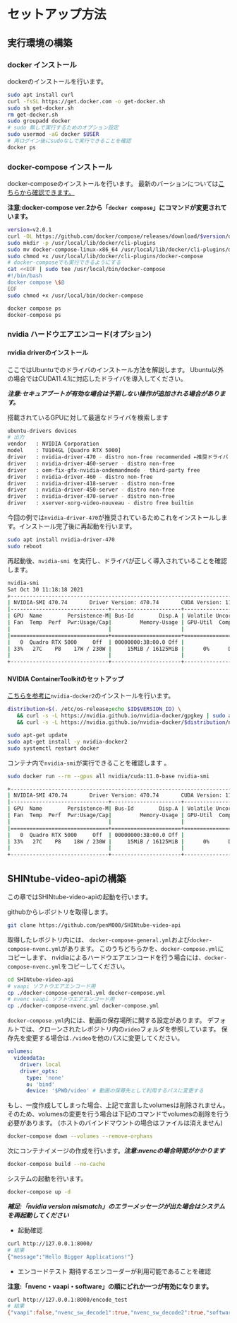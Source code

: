 # セットアップ方法

## 実行環境の構築

### docker インストール
dockerのインストールを行います。
```bash
sudo apt install curl
curl -fsSL https://get.docker.com -o get-docker.sh
sudo sh get-docker.sh
rm get-docker.sh
sudo groupadd docker
# sudo 無しで実行するためのオプション設定
sudo usermod -aG docker $USER
# 再ログイン後にsudoなしで実行できることを確認
docker ps
```

### docker-compose インストール
docker-composeのインストールを行います。
最新のバーションについては[こちらから確認できます。][docker-compose]

**注意:docker-compose ver.2から「```docker compose```」にコマンドが変更されています。**
```bash
version=v2.0.1
curl -OL https://github.com/docker/compose/releases/download/$version/docker-compose-linux-x86_64
sudo mkdir -p /usr/local/lib/docker/cli-plugins
sudo mv docker-compose-linux-x86_64 /usr/local/lib/docker/cli-plugins/docker-compose
sudo chmod +x /usr/local/lib/docker/cli-plugins/docker-compose
# docker-composeでも実行できるようにする
cat <<EOF | sudo tee /usr/local/bin/docker-compose
#!/bin/bash
docker compose \$@
EOF
sudo chmod +x /usr/local/bin/docker-compose
```

```bash
docker compose ps
docker-compose ps
```

### nvidia ハードウエアエンコード(オプション)
#### nvidia driverのインストール
ここではUbuntuでのドライバのインストール方法を解説します。
Ubuntu以外の場合ではCUDA11.4.1に対応したドライバを導入してください。

***注意:セキュアブートが有効な場合は予期しない操作が追加される場合があります。***

搭載されているGPUに対して最適なドライバを検索します
```bash
ubuntu-drivers devices
# 出力
vendor   : NVIDIA Corporation
model    : TU104GL [Quadro RTX 5000]
driver   : nvidia-driver-470 - distro non-free recommended ←推奨ドライバ
driver   : nvidia-driver-460-server - distro non-free
driver   : oem-fix-gfx-nvidia-ondemandmode - third-party free
driver   : nvidia-driver-460 - distro non-free
driver   : nvidia-driver-418-server - distro non-free
driver   : nvidia-driver-450-server - distro non-free
driver   : nvidia-driver-470-server - distro non-free
driver   : xserver-xorg-video-nouveau - distro free builtin
```
今回の例では```nvidia-driver-470```が推奨されているためこれをインストールします。インストール完了後に再起動を行います。
```bash
sudo apt install nvidia-driver-470
sudo reboot
```
再起動後、```nvidia-smi ```を実行し、ドライバが正しく導入されていることを確認します。
```bash
nvidia-smi 
Sat Oct 30 11:18:18 2021       
+-----------------------------------------------------------------------------+
| NVIDIA-SMI 470.74       Driver Version: 470.74       CUDA Version: 11.4     |
|-------------------------------+----------------------+----------------------+
| GPU  Name        Persistence-M| Bus-Id        Disp.A | Volatile Uncorr. ECC |
| Fan  Temp  Perf  Pwr:Usage/Cap|         Memory-Usage | GPU-Util  Compute M. |
|                               |                      |               MIG M. |
|===============================+======================+======================|
|   0  Quadro RTX 5000     Off  | 00000000:3B:00.0 Off |                  Off |
| 33%   27C    P8    17W / 230W |     15MiB / 16125MiB |      0%      Default |
|                               |                      |                  N/A |
+-------------------------------+----------------------+----------------------+
```
#### NVIDIA ContainerToolkitのセットアップ
[こちらを参考に][nvidia-docker2]```nvidia-docker2```のインストールを行います。
```bash
distribution=$(. /etc/os-release;echo $ID$VERSION_ID) \
   && curl -s -L https://nvidia.github.io/nvidia-docker/gpgkey | sudo apt-key add - \
   && curl -s -L https://nvidia.github.io/nvidia-docker/$distribution/nvidia-docker.list | sudo tee /etc/apt/sources.list.d/nvidia-docker.list

sudo apt-get update
sudo apt-get install -y nvidia-docker2
sudo systemctl restart docker
```
コンテナ内で```nvidia-smi```が実行できることを確認します
。
```bash
sudo docker run --rm --gpus all nvidia/cuda:11.0-base nvidia-smi

+-----------------------------------------------------------------------------+
| NVIDIA-SMI 470.74       Driver Version: 470.74       CUDA Version: 11.4     |
|-------------------------------+----------------------+----------------------+
| GPU  Name        Persistence-M| Bus-Id        Disp.A | Volatile Uncorr. ECC |
| Fan  Temp  Perf  Pwr:Usage/Cap|         Memory-Usage | GPU-Util  Compute M. |
|                               |                      |               MIG M. |
|===============================+======================+======================|
|   0  Quadro RTX 5000     Off  | 00000000:3B:00.0 Off |                  Off |
| 33%   27C    P8    18W / 230W |     15MiB / 16125MiB |      0%      Default |
|                               |                      |                  N/A |
+-------------------------------+----------------------+----------------------+
```

## SHINtube-video-apiの構築
この章ではSHINtube-video-apiの起動を行います。

githubからレポジトリを取得します。
```bash
git clone https://github.com/penM000/SHINtube-video-api
```

取得したレポジトリ内には、
```docker-compose-general.yml```および```docker-compose-nvenc.yml```があります。
このうちどちらかを、```docker-compose.yml```にコピーします、
nvidiaによるハードウエアエンコードを行う場合には、```docker-compose-nvenc.yml```をコピーしてください。
```bash
cd SHINtube-video-api
# vaapi ソフトウエアエンコード用
cp ./docker-compose-general.yml docker-compose.yml 
# nvenc vaapi ソフトウエアエンコード用
cp ./docker-compose-nvenc.yml docker-compose.yml 
```


```docker-compose.yml```内には、動画の保存場所に関する設定があります。
デフォルトでは、クローンされたレポジトリ内の```video```フォルダを参照しています。
保存先を変更する場合は```./video```を他のパスに変更してください。
```yml
volumes:
  videodata:
    driver: local
    driver_opts:
      type: 'none'
      o: 'bind'
      device: '$PWD/video' # 動画の保尊先として利用するパスに変更する
```

もし、一度作成してしまった場合、上記で宣言したvolumesは削除されません。
そのため、volumesの変更を行う場合は下記のコマンドでvolumesの削除を行う必要があります。
(ホストのバインドマウントの場合はファイルは消えません)
```bash
docker-compose down --volumes --remove-orphans
```



次にコンテナイメージの作成を行います。***注意:nvencの場合時間がかかります***
```bash
docker-compose build --no-cache
```

システムの起動を行います。
```bash
docker-compose up -d
```

***補足:「nvidia version mismatch」のエラーメッセージが出た場合はシステムを再起動してください***


- 起動確認
```bash
curl http://127.0.0.1:8000/
# 結果
{"message":"Hello Bigger Applications!"}
```

- エンコードテスト
期待するエンコーダーが利用可能であることを確認

**注意:「nvenc・vaapi・software」の順にどれか一つが有効になります。**
```bash
curl http://127.0.0.1:8000/encode_test
# 結果
{"vaapi":false,"nvenc_sw_decode1":true,"nvenc_sw_decode2":true,"software":false}
```

[nvidia-docker2]: https://docs.nvidia.com/datacenter/cloud-native/container-toolkit/install-guide.html#docker
[docker-compose]: https://github.com/docker/compose/releases